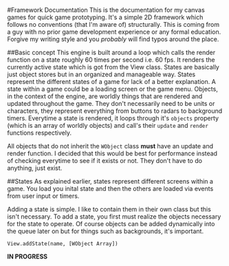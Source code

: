 #Framework Documentation
This is the documentation for my canvas games for quick game prototyping. It's a simple 2D framework which follows no conventions (that I'm aware of) structurally. This is coming from a guy with no prior game development experience or any formal education. Forgive my writing style and you *probably* will find typos around the place.

##Basic concept
This engine is built around a loop which calls the render function on a state roughly 60 times per second i.e. 60 fps. It renders the currently active state which is got from the View class. States are basically just object stores but in an organized and manageable way. States represent the different states of a game for lack of a better explanation. A state within a game could be a loading screen or the game menu. Objects, in the context of the engine, are worldly things that are rendered and updated throughout the game. They don't necessarily need to be units or characters, they represent everything from buttons to radars to background timers. Everytime a state is rendered, it loops through it's `objects` property (which is an array of worldly objects) and call's their `update` and `render` functions respectively. 

All objects that do not inherit the `WObject` class **must** have an update and render function. I decided that this would be best for performance instead of checking everytime to see if it exists or not. They don't have to do anything, just exist.

##States
As explained earlier, states represent different screens within a game. You load you inital state and then the others are loaded  via events from user input or timers.

Adding a state is simple. I like to contain them in their own class but this isn't necessary. To add a state, you first must realize the objects necessary for the state to operate. Of course objects can be added dynamically into the queue later on but for things such as backgrounds, it's important.

	View.addState(name, [WObject Array])

**IN PROGRESS**

